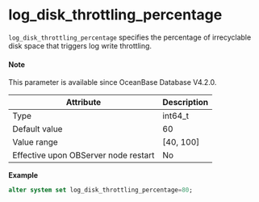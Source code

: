 # log_disk_throttling_percentage

`log_disk_throttling_percentage` specifies the percentage of irrecyclable disk space that triggers log write throttling. 

<main id="notice" type='explain'>

  <h4>Note</h4>

  <p>This parameter is available since OceanBase Database V4.2.0. </p>

</main>

| **Attribute** | **Description** |
| --- | --- |
| Type | int64_t |
| Default value | 60 |
| Value range | [40, 100] |
| Effective upon OBServer node restart | No |

**Example**

```sql
alter system set log_disk_throttling_percentage=80;
```
